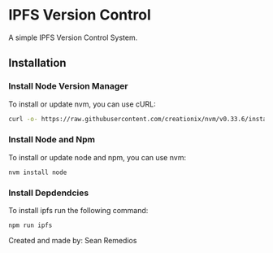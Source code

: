 # IPFS Version Control
A simple IPFS Version Control System.

## Installation

### Install Node Version Manager
To install or update nvm, you can use cURL:
```sh
curl -o- https://raw.githubusercontent.com/creationix/nvm/v0.33.6/install.sh | bash
```

### Install Node and Npm
To install or update node and npm, you can use nvm:
```
nvm install node
```

### Install Depdendcies
To install ipfs run the following command:
```
npm run ipfs
```

Created and made by: Sean Remedios